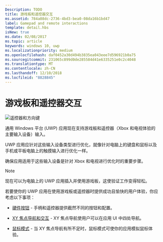 ```yaml
---
Description: TODO
title: 游戏板和遥控器交互
ms.assetid: 784a08dc-2736-4bd3-bea0-08da16b1bd47
label: Gamepad and remote interactions
template: detail.hbs
isNew: true
ms.date: 02/08/2017
ms.topic: article
keywords: windows 10, uwp
ms.localizationpriority: medium
ms.openlocfilehash: daf0452a30d494b3835ea043eee7d596921b0a75
ms.sourcegitcommit: 231065c899d0de285584d41e6335251e0c2c4048
ms.translationtype: MT
ms.contentlocale: zh-CN
ms.lasthandoff: 12/10/2018
ms.locfileid: "8828845"
---
```

# <a name="gamepad-and-remote-control-interactions"></a>游戏板和遥控器交互

![遥控器和方向键](images/dpad-remote/dpad-remote.png)

通用 Windows 平台 (UWP) 应用现在支持游戏板和遥控器（Xbox 和电视体验的主要输入设备）输入。

UWP 应用应针对这些输入设备类型进行优化，就像针对电脑上的键盘和鼠标以及手机或平板电脑上的触摸输入进行优化一样。

确保应用适用于这些输入设备是针对 Xbox 和电视进行优化时的重要步骤。

> [!NOTE] 
> 现在可以为电脑上的 UWP 应用插入并使用游戏板，这使验证工作变得轻松。

若要使你的 UWP 应用在使用游戏板或遥控器时提供成功且愉快的用户体验，你应考虑以下事项：

* [硬件按钮](../devices/designing-for-tv.md#hardware-buttons) - 手柄和遥控器提供截然不同的按钮和配置。

* [XY 焦点导航和交互](../devices/designing-for-tv.md#xy-focus-navigation-and-interaction) - XY 焦点导航使用户可以在应用 UI 中四处导航。

* [鼠标模式](../devices/designing-for-tv.md#mouse-mode) - 当 XY 焦点导航有所不足时，鼠标模式可使你的应用模拟鼠标体验。
